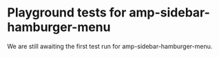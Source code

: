 # Playground tests for amp-sidebar-hamburger-menu
We are still awaiting the first test run for amp-sidebar-hamburger-menu.
